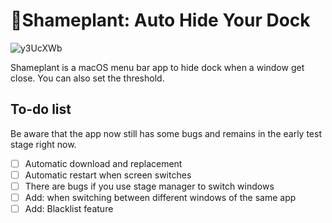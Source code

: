 # 🌿Shameplant: Auto Hide Your Dock

![y3UcXWb](https://i.imgur.com/y3UcXWb.png)

Shameplant is a macOS menu bar app to hide dock when a window get close. You can also set the threshold. 

## To-do list

Be aware that the app now still has some bugs and remains in the early test stage right now.

- [ ] Automatic download and replacement
- [ ] Automatic restart when screen switches
- [ ] There are bugs if you use stage manager to switch windows
- [ ] Add: when switching between different windows of the same app
- [ ] Add: Blacklist feature